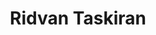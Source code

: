---
layout: page
title: Ridvan Taskiran
description: Machine Learning
img: no
importance: 2
category: Past
---